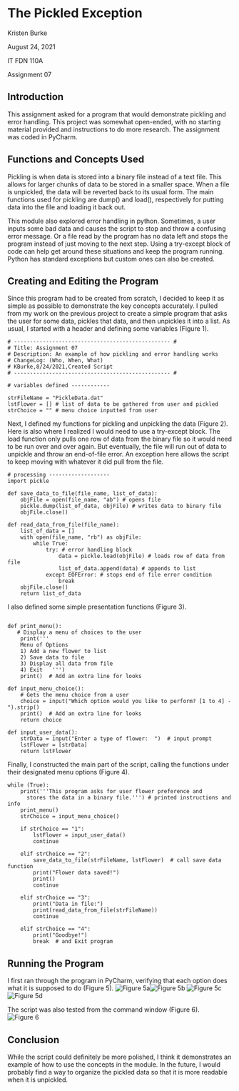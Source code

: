 # The Pickled Exception

Kristen Burke

August 24, 2021

IT FDN 110A

Assignment 07



## Introduction
This assignment asked for a program that would demonstrate pickling and error handling. This project was somewhat open-ended, with no starting material provided and instructions to do more research. The assignment was coded in PyCharm. 

## Functions and Concepts Used
Pickling is when data is stored into a binary file instead of a text file. This allows for larger chunks of data to be stored in a smaller space. When a file is unpickled, the data will be reverted back to its usual form. The main functions used for pickling are dump() and load(), respectively for putting data into the file and loading it back out. 

This module also explored error handling in python. Sometimes, a user inputs some bad data and causes the script to stop and throw a confusing error message. Or a file read by the program has no data left and stops the program instead of just moving to the next step. Using a try-except block of code can help get around these situations and keep the program running. Python has standard exceptions but custom ones can also be created. 

## Creating and Editing the Program
Since this program had to be created from scratch, I decided to keep it as simple as possible to demonstrate the key concepts accurately. I pulled from my work on the previous project to create a simple program that asks the user for some data, pickles that data, and then unpickles it into a list. 
As usual, I started with a header and defining some variables (Figure 1).
```
# ------------------------------------------------- #
# Title: Assignment 07
# Description: An example of how pickling and error handling works
# ChangeLog: (Who, When, What)
# KBurke,8/24/2021,Created Script
# ------------------------------------------------- #

# variables defined ------------

strFileName = "PickleData.dat"
lstFlower = [] # list of data to be gathered from user and pickled
strChoice = "" # menu choice inputted from user
```

Next, I defined my functions for pickling and unpickling the data (Figure 2). Here is also where I realized I would need to use a try-except block. The load function only pulls one row of data from the binary file so it would need to be run over and over again. But eventually, the file will run out of data to unpickle and throw an end-of-file error. An exception here allows the script to keep moving with whatever it did pull from the file. 
```
# processing -------------------
import pickle

def save_data_to_file(file_name, list_of_data):
    objFile = open(file_name, "ab") # opens file
    pickle.dump(list_of_data, objFile) # writes data to binary file
    objFile.close()

def read_data_from_file(file_name):
    list_of_data = []
    with open(file_name, "rb") as objFile:
        while True:
            try: # error handling block
                data = pickle.load(objFile) # loads row of data from file
                list_of_data.append(data) # appends to list
            except EOFError: # stops end of file error condition
                break
    objFile.close()
    return list_of_data
```

I also defined some simple presentation functions (Figure 3). 
```

def print_menu():
   # Display a menu of choices to the user
    print('''
    Menu of Options
    1) Add a new flower to list
    2) Save data to file 
    3) Display all data from file  
    4) Exit   ''')
    print()  # Add an extra line for looks

def input_menu_choice():
    # Gets the menu choice from a user
    choice = input("Which option would you like to perform? [1 to 4] - ").strip()
    print()  # Add an extra line for looks
    return choice

def input_user_data():
    strData = input("Enter a type of flower:  ")  # input prompt
    lstFlower = [strData]
    return lstFlower
```

Finally, I constructed the main part of the script, calling the functions under their designated menu options (Figure 4). 
```
while (True):
    print('''This program asks for user flower preference and 
      stores the data in a binary file.''') # printed instructions and info
    print_menu()
    strChoice = input_menu_choice()

    if strChoice == "1":
        lstFlower = input_user_data()
        continue

    elif strChoice == "2":
        save_data_to_file(strFileName, lstFlower)  # call save data function
        print("Flower data saved!")
        print()
        continue

    elif strChoice == "3":
        print("Data in file:")
        print(read_data_from_file(strFileName))
        continue

    elif strChoice == "4":
        print("Goodbye!")
        break  # and Exit program
```

## Running the Program
I first ran through the program in PyCharm, verifying that each option does what it is supposed to do (Figure 5). 
![Figure 5a](/docs/Fig5aresize.png "Figure 5a")![Figure 5b](/docs/Fig5bresize.png "Figure 5b")
![Figure 5c](/docs/Fig5cresize.png "Figure 5c")![Figure 5d](/docs/Fig5dresize.png "Figure 5d")

The script was also tested from the command window (Figure 6). 
![Figure 6](/docs/Fig6resize.png "Figure 6")


## Conclusion
While the script could definitely be more polished, I think it demonstrates an example of how to use the concepts in the module. In the future, I would probably find a way to organize the pickled data so that it is more readable when it is unpickled. 


